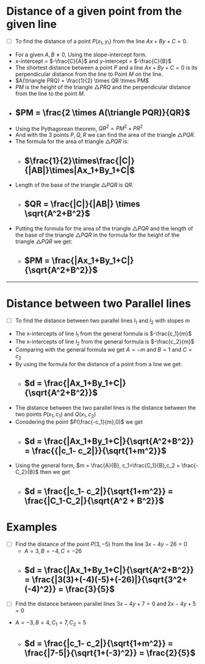 # Distance of a given point from the given line
- [ ] To find the distance of a point $P(x_1,y_1)$ from the line $Ax+By+C=0$.
- For a given $A,B \ne 0$, Using the slope-intercept form.
- x-intercept = $-\frac{C}{A}$ and y-intercept = $-\frac{C}{B}$
- The shortest distance between a point $P$ and a line $Ax+By+C=0$ is its perpendicular distance from the line to Point $M$ on the line.
- $A(\triangle PRQ) = \frac{1}{2} \times QR \times PM$
- $PM$ is the height of the triangle $\triangle PRQ$ and the perpendicular distance from the line to the point $M$.
- $PM = \frac{2 \times A(\triangle PQR)}{QR}$
  -
- Using the Pythagorean theorem, $QR^2 = PM^2 + PR^2$
- And with the 3 points $P,Q,R$  we can find the area of the triangle $\triangle PQR$.
- The formula for the area of triangle $\triangle PQR$ is:
  - $\frac{1}{2}\times\frac{|C|}{|AB|}\times|Ax_1+By_1+C|$
    -
- Length of the base of the triangle $\triangle PQR$ is $QR$.
  - $QR  = \frac{|C|}{|AB|} \times \sqrt{A^2+B^2}$
    -
- Putting the formula for the area of the triangle $\triangle PQR$ and the length of the base of the triangle $\triangle PQR$ in the formula for the height of the triangle $\triangle PQR$ we get:
  - $PM = \frac{|Ax_1+By_1+C|}{\sqrt{A^2+B^2}}$
    -
---
# Distance between two Parallel lines
- [ ] To find the distance between two parallel lines $l_1$ and $l_2$ with slopes $m$
- The x-intercepts of line $l_1$ from the general formula is $-\frac{c_1}{m}$
- The x-intercepts of line $l_2$ from the general formula is $-\frac{c_2}{m}$
- Comparing with the general formula we get $A=-m$ and $B=1$ and $C=c_2$
- By using the formula for the distance of a point from a line we get:
  - $d = \frac{|Ax_1+By_1+C|}{\sqrt{A^2+B^2}}$
    -
- The distance between the two parallel lines is the distance between the two points $P(x_1,c_1)$ and $Q(x_1,c_2)$
- Consdering the  point $P(\frac{-c_1}{m},0)$ we get
  - $d = \frac{|Ax_1+By_1+C|}{\sqrt{A^2+B^2}} = \frac{{|c_1- c_2|}}{\sqrt{1+m^2}}$
    -
- Using the general form, $m = \frac{A}{B}, c_1=\frac{C_1}{B},c_2 = \frac{-C_2}{B}$ then we get
  - $d = \frac{|c_1- c_2|}{\sqrt{1+m^2}} = \frac{|C_1-C_2|}{\sqrt{A^2 + B^2}}$
    -
# Examples
- [ ] Find the distance of the point $P(3,-5)$ from the line $3x-4y-26=0$
  - $A=3,B=-4,C=-26$
  - $d = \frac{|Ax_1+By_1+C|}{\sqrt{A^2+B^2}} = \frac{|3(3)+(-4)(-5)+(-26)|}{\sqrt{3^2+(-4)^2}} = \frac{3}{5}$
    -
- [ ] Find the distance between parallel lines $3x-4y+7=0$ and $2x-4y+5=0$
- $A=-3,B=4,C_1=7,C_2=5$
  - $d = \frac{|c_1- c_2|}{\sqrt{1+m^2}} = \frac{|7-5|}{\sqrt{1+(-3)^2}} = \frac{2}{5}$
    -